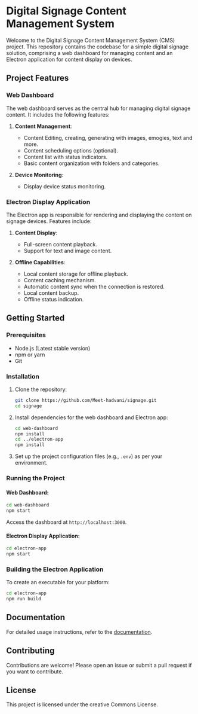 # Digital Signage Content Management System

Welcome to the Digital Signage Content Management System (CMS) project. This repository contains the codebase for a simple digital signage solution, comprising a web dashboard for managing content and an Electron application for content display on devices.

## Project Features

### Web Dashboard
The web dashboard serves as the central hub for managing digital signage content. It includes the following features:

1. **Content Management**:
   - Content Editing, creating, generating with images, emogies, text and more.
   - Content scheduling options (optional).
   - Content list with status indicators.
   - Basic content organization with folders and categories.

2. **Device Monitoring**:
   - Display device status monitoring.

### Electron Display Application
The Electron app is responsible for rendering and displaying the content on signage devices. Features include:

1. **Content Display**:
   - Full-screen content playback.
   - Support for text and image content.

3. **Offline Capabilities**:
   - Local content storage for offline playback.
   - Content caching mechanism.
   - Automatic content sync when the connection is restored.
   - Local content backup.
   - Offline status indication.

## Getting Started

### Prerequisites
- Node.js (Latest stable version)
- npm or yarn
- Git

### Installation
1. Clone the repository:
   ```bash
   git clone https://github.com/Meet-hadvani/signage.git
   cd signage
   ```

2. Install dependencies for the web dashboard and Electron app:
   ```bash
   cd web-dashboard
   npm install
   cd ../electron-app
   npm install
   ```

3. Set up the project configuration files (e.g., `.env`) as per your environment.

### Running the Project
#### Web Dashboard:
```bash
cd web-dashboard
npm start
```
Access the dashboard at `http://localhost:3000`.

#### Electron Display Application:
```bash
cd electron-app
npm start
```

### Building the Electron Application
To create an executable for your platform:
```bash
cd electron-app
npm run build
```

## Documentation
For detailed usage instructions, refer to the [documentation](https://github.com/Meet-hadvani/signage/docs).

## Contributing
Contributions are welcome! Please open an issue or submit a pull request if you want to contribute.

## License
This project is licensed under the creative Commons License.

